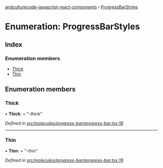 [andculturecode-javascript-react-components](../README.md) › [ProgressBarStyles](progressbarstyles.md)

# Enumeration: ProgressBarStyles

## Index

### Enumeration members

* [Thick](progressbarstyles.md#thick)
* [Thin](progressbarstyles.md#thin)

## Enumeration members

###  Thick

• **Thick**: = "-thick"

*Defined in [src/molecules/progress-bar/progress-bar.tsx:18](https://github.com/AndcultureCode/AndcultureCode.JavaScript.React.Components/blob/3b573d9/src/molecules/progress-bar/progress-bar.tsx#L18)*

___

###  Thin

• **Thin**: = "-thin"

*Defined in [src/molecules/progress-bar/progress-bar.tsx:19](https://github.com/AndcultureCode/AndcultureCode.JavaScript.React.Components/blob/3b573d9/src/molecules/progress-bar/progress-bar.tsx#L19)*
